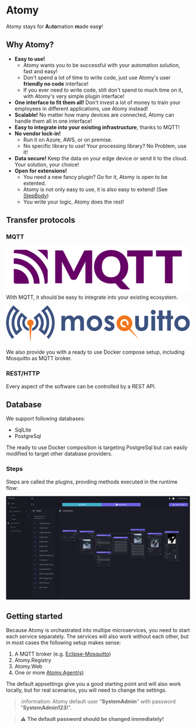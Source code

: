 # Atomy
Atomy stays for **A**u**to**mation **m**ade eas**y**!

## Why Atomy?
- **Easy to use!** 
    - Atomy wants you to be successful with your automation solution, fast and easy!
    - Don't spend a lot of time to write code, just use Atomy's user **friendly no code** interface!
    - If you ever need to write code, still don't spend to much time on it, with Atomy's very simple plugin interface!
- **One interface to fit them all!** Don't invest a lot of money to train your employees in different applications, use Atomy instead!
- **Scalable!** No matter how many devices are connected, Atomy can handle them all in one interface!
- **Easy to integrate into your existing infrastructure**, thanks to MQTT!
- **No vendor lock-in!** 
    - Run it on Azure, AWS, or on premise.
    - No specific library to use! Your processing library? No Problem, use it!
- **Data secure!** Keep the data on your edge device or send it to the cloud. Your solution, your choice!
- **Open for extensions!**
    - You need a new fancy plugin? Go for it, Atomy is open to be extented.
    - Atomy is not only easy to use, it is also easy to extend! (See [StepBody](doc/agent/plugins/custom-plugins.md#stepBody))
    - You write your logic, Atomy does the rest!

## Transfer protocols
### MQTT
![MqttLogo](doc/img/mqtt-logo.png)
With MQTT, it should be easy to integrate into your existing ecosystem.

![MosquittoLogo](doc/img/mosquitto-text-side.svg)

We also provide you with a ready to use Docker compose setup, including Mosquitto as MQTT broker.

### REST/HTTP
Every aspect of the software can be controlled by a REST API.

## Database
We support following databases:
 - SqlLite
 - PostgreSql

The ready to use Docker composition is targeting PostgreSql but can easily modified to target other database providers.

### Steps
Steps are called the plugins, provding methods executed in the runtime flow:

![FlowScreenshot01](doc/img/FlowScreenshot01.png)

## Getting started
Because Atomy is orchastrated into multipe microservices, you need to start each service separately.
The services will also work without each other, but in most cases the following setup makes sense:

1. A MQTT broker (e.g. [Eclipse-Mosquitto](https://mosquitto.org))
2. Atomy.Registry
3. Atomy.Web
4. One or more [Atomy.Agent(s)](doc/agent/agent.md)

The default appsettings give you a good starting point and will also work locally, but for real scenarios, you will need to change the settings.

> :information: Atomy default user "**SystemAdmin**" with password "**SystemAdmin123!**".

> :warning: **The default password should be changed immediately!**